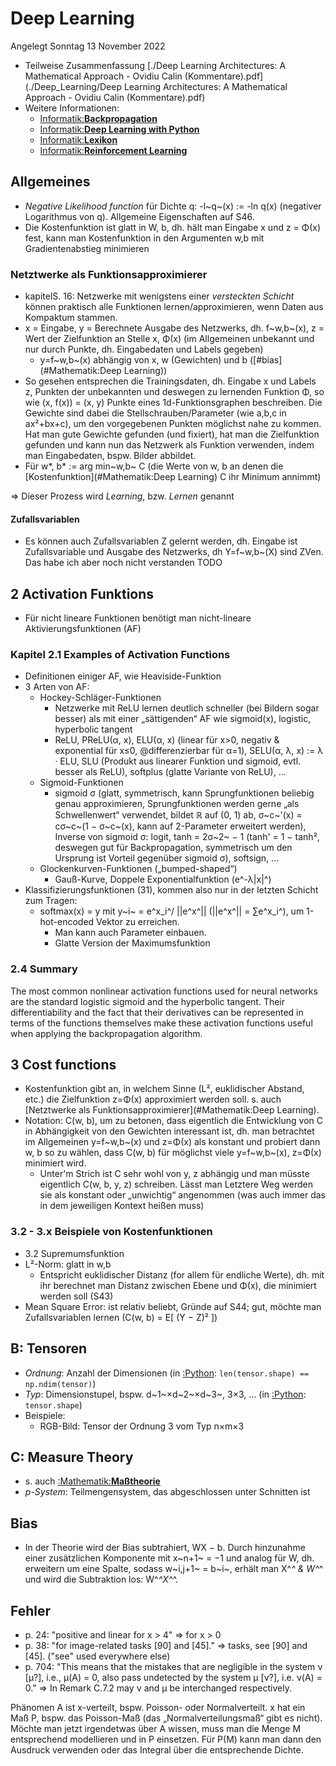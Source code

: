 # Deep Learning
Angelegt Sonntag 13 November 2022


* Teilweise Zusammenfassung [./Deep Learning Architectures: A Mathematical Approach - Ovidiu Calin (Kommentare).pdf](./Deep_Learning/Deep Learning Architectures: A Mathematical Approach - Ovidiu Calin (Kommentare).pdf)
* Weitere Informationen:
	* [Informatik:**Backpropagation**]()
	* [Informatik:**Deep Learning with Python**]()
	* [Informatik:**Lexikon**]()
	* [Informatik:**Reinforcement Learning**]()


Allgemeines
-----------

* *Negative Likelihood function* für Dichte q: -l~q~(x) := -ln q(x) (negativer Logarithmus von q). Allgemeine Eigenschaften auf S46.
* Die Kostenfunktion ist glatt in W, b, dh. hält man Eingabe x und z = Φ(x) fest, kann man Kostenfunktion in den Argumenten w,b mit Gradientenabstieg minimieren



### Netztwerke als Funktionsapproximierer

* kapitelS. 16: Netzwerke mit wenigstens einer *versteckten Schicht* können praktisch alle Funktionen lernen/approximieren, wenn Daten aus Kompaktum stammen.
* x = Eingabe, y = Berechnete Ausgabe des Netzwerks, dh. f~w,b~(x), z = Wert der Zielfunktion an Stelle x, Φ(x) (im Allgemeinen unbekannt und nur durch Punkte, dh. Eingabedaten und Labels gegeben)
	* y=f~w,b~(x) abhängig von x, w (Gewichten) und b ([#bias](#Mathematik:Deep Learning))
* So gesehen entsprechen die Trainingsdaten, dh. Eingabe x und Labels z, Punkten der unbekannten und deswegen zu lernenden Funktion Φ, so wie (x, f(x)) = (x, y) Punkte eines 1d-Funktionsgraphen beschreiben. Die Gewichte sind dabei die Stellschrauben/Parameter (wie a,b,c in ax²+bx+c), um den vorgegebenen Punkten möglichst nahe zu kommen. Hat man gute Gewichte gefunden (und fixiert), hat man die Zielfunktion gefunden und kann nun das Netzwerk als Funktion verwenden, indem man Eingabedaten, bspw. Bilder abbildet.
* Für w*, b* := arg min~w,b~ C (die Werte von w, b an denen die [Kostenfunktion](#Mathematik:Deep Learning) C ihr Minimum annimmt)

⇒ Dieser Prozess wird *Learning*, bzw. *Lernen* genannt

#### Zufallsvariablen

* Es können auch Zufallsvariablen Z gelernt werden, dh. Eingabe ist Zufallsvariable und Ausgabe des Netzwerks, dh Y=f~w,b~(X) sind ZVen. Das habe ich aber noch nicht verstanden TODO


2 Activation Funktions
----------------------

* Für nicht lineare Funktionen benötigt man nicht-lineare Aktivierungsfunktionen (AF)


### Kapitel 2.1 Examples of Activation Functions

* Definitionen einiger AF, wie Heaviside-Funktion
* 3 Arten von AF:
	* Hockey-Schläger-Funktionen
		* Netzwerke mit ReLU lernen deutlich schneller (bei Bildern sogar besser) als mit einer „sättigenden“ AF wie sigmoid(x), logistic, hyperbolic tangent
		* ReLU, PReLU(α, x), ELU(α, x) (linear für x>0, negativ & exponential für x≤0, @differenzierbar für α=1), SELU(α, λ, x) := λ · ELU, SLU (Produkt aus linearer Funktion und sigmoid, evtl. besser als ReLU), softplus (glatte Variante von ReLU), ...
	* Sigmoid-Funktionen
		* sigmoid σ (glatt, symmetrisch, kann Sprungfunktionen beliebig genau approximieren, Sprungfunktionen werden gerne „als Schwellenwert“ verwendet, bildet ℝ auf (0, 1) ab, σ~c~'(x) = cσ~c~(1 − σ~c~(x), kann auf 2-Parameter erweitert werden), Inverse von sigmoid σ: logit, tanh = 2σ~2~ − 1 (tanh' = 1 − tanh², deswegen gut für Backpropagation, symmetrisch um den Ursprung ist Vorteil gegenüber sigmoid σ), softsign, ...
	* Glockenkurven-Funktionen („bumped-shaped“)
		* Gauß-Kurve, Doppele Exponentialfunktion (e^-λ|x|^)
* Klassifizierungsfunktionen (31), kommen also nur in der letzten Schicht zum Tragen:
	* softmax(x) = y mit y~i~ = e^x_i^/ ||e^x^|| (||e^x^|| = ∑e^x_i^), um 1-hot-encoded Vektor zu erreichen.
		* Man kann auch Parameter einbauen.
		* Glatte Version der Maximumsfunktion


### 2.4 Summary
The most common nonlinear activation functions used for neural networks are the standard logistic sigmoid and the hyperbolic tangent. Their differentiability and the fact that their derivatives can be represented in terms of the functions themselves make these activation functions useful when applying the backpropagation algorithm.

3 Cost functions
----------------

* Kostenfunktion gibt an, in welchem Sinne (L², euklidischer Abstand, etc.) die Zielfunktion z=Φ(x) approximiert werden soll. s. auch [Netztwerke als Funktionsapproximierer](#Mathematik:Deep Learning).
* Notation: C(w, b), um zu betonen, dass eigentlich die Entwicklung von C in Abhängigkeit von den Gewichten interessant ist, dh. man betrachtet im Allgemeinen y=f~w,b~(x) und z=Φ(x) als konstant und probiert dann w, b so zu wählen, dass C(w, b) für möglichst viele y=f~w,b~(x), z=Φ(x) minimiert wird.
	* Unter'm Strich ist C sehr wohl von y, z abhängig und man müsste eigentlich C(w, b, y, z) schreiben. Lässt man Letztere Weg werden sie als konstant oder „unwichtig“ angenommen (was auch immer das in dem jeweiligen Kontext heißen muss)


### 3.2 - 3.x Beispiele von Kostenfunktionen

* 3.2 Supremumsfunktion
* L²-Norm: glatt in w,b
	* Entspricht euklidischer Distanz (for allem für endliche Werte), dh. mit ihr berechnet man Distanz zwischen Ebene und Φ(x), die minimiert werden soll (S43)
* Mean Square Error: ist relativ beliebt, Gründe auf S44; gut, möchte man Zufallsvariablen lernen (C(w, b) = E[ (Y − Z)² ])


B: Tensoren
-----------

* *Ordnung*: Anzahl der Dimensionen (in [:Python](): ``len(tensor.shape) == np.ndim(tensor)``)
* *Typ*: Dimensionstupel, bspw. d~1~×d~2~×d~3~, 3×3, ... (in [:Python](): ``tensor.shape``)
* Beispiele:
	* RGB-Bild: Tensor der Ordnung 3 vom Typ n×m×3


C: Measure Theory
-----------------

* s. auch [:Mathematik:**Maßtheorie**](./Maßtheorie.md)
* *p-System*: Teilmengensystem, das abgeschlossen unter Schnitten ist 




Bias
----

* In der Theorie wird der Bias subtrahiert, WX − b. Durch hinzunahme einer zusätzlichen Komponente mit x~n+1~ = −1 und analog für W, dh. erweitern um eine Spalte, sodass w~i,j+1~ = b~i~, erhält man X^*^ & W^*^ und wird die Subtraktion los: W^*^X^*^.



Fehler
------

* p. 24: "positive and linear for x > 4" ⇒ for x > 0
* p. 38: "for image-related tasks [90] and [45]." ⇒ tasks, see [90] and [45]. ("see" used everywhere else)
* p. 704: "This means that the mistakes that are negligible in the system ν [μ?], i.e., μ(A) = 0, also pass undetected by the system μ [ν?], i.e. ν(A) = 0." ⇒ In Remark C.7.2 may ν and μ be interchanged respectively.






Phänomen A ist x-verteilt, bspw. Poisson- oder Normalverteilt. x hat ein Maß P, bspw. das Poisson-Maß (das „Normalverteilungsmaß“ gibt es nicht). Möchte man jetzt irgendetwas über A wissen, muss man die Menge M entsprechend modellieren und in P einsetzen. Für P(M) kann man dann den Ausdruck verwenden oder das Integral über die entsprechende Dichte.







